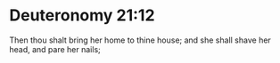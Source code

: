 # Deuteronomy 21:12

Then thou shalt bring her home to thine house; and she shall shave her head, and pare her nails;